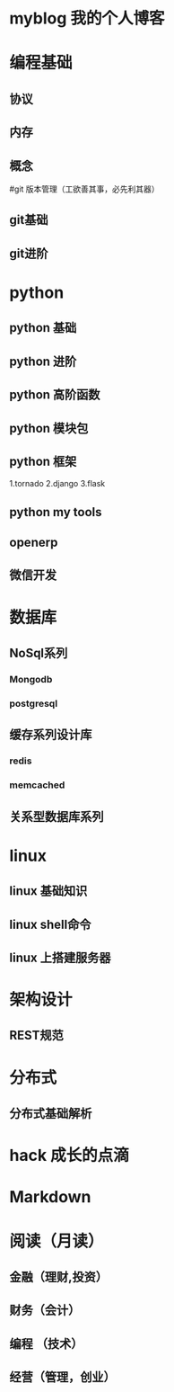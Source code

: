 # myblog 我的个人博客
# 编程基础
## 协议
## 内存
## 概念
#git 版本管理（工欲善其事，必先利其器）
## git基础
## git进阶
# python
## python 基础
## python 进阶
## python 高阶函数
## python 模块包
## python 框架
  1.tornado
  2.django
  3.flask
## python my tools
## openerp
## 微信开发
# 数据库
## NoSql系列
### Mongodb
### postgresql
## 缓存系列设计库
### redis
### memcached
## 关系型数据库系列
# linux
## linux 基础知识
## linux shell命令
## linux 上搭建服务器
# 架构设计
## REST规范
## 
# 分布式
##  分布式基础解析
# hack 成长的点滴
# Markdown

# 阅读（月读）
##  金融（理财,投资）
##  财务（会计）
##  编程 （技术）
##  经营（管理，创业）


